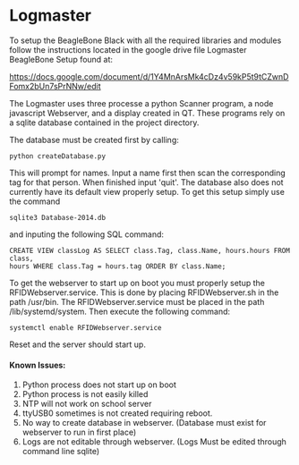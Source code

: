 # Logmaster

To setup the BeagleBone Black with all the required libraries and modules follow the instructions
located in the google drive file Logmaster BeagleBone Setup found at:

https://docs.google.com/document/d/1Y4MnArsMk4cDz4v59kP5t9tCZwnDFomx2bUn7sPrNNw/edit

The Logmaster uses three processe a python Scanner program, a node 
javascript Webserver, and a display created in QT.
These programs rely on a sqlite database contained in the project directory.

The database must be created first by calling:
```
python createDatabase.py 
```
This will prompt for names. Input a name first then scan the corresponding tag
for that person. When finished input 'quit'. The database also does not currently have its default view properly setup. 
To get this setup simply use the command 
```
sqlite3 Database-2014.db 
```
and inputing the following SQL command:

```
CREATE VIEW classLog AS SELECT class.Tag, class.Name, hours.hours FROM class, 
hours WHERE class.Tag = hours.tag ORDER BY class.Name;
```

To get the webserver to start up on boot you must properly setup the RFIDWebserver.service.
This is done by placing RFIDWebserver.sh in the path /usr/bin. The RFIDWebserver.service
must be placed in the path /lib/systemd/system. Then execute the following 
command:
```
systemctl enable RFIDWebserver.service 
```
Reset and the server should start up.

#### Known Issues:

1. Python process does not start up on boot
2. Python process is not easily killed
3. NTP will not work on school server
4. ttyUSB0 sometimes is not created requiring reboot.
5. No way to create database in webserver. (Database must exist for webserver to run in first place)
6. Logs are not editable through webserver. (Logs Must be edited through command line sqlite)
